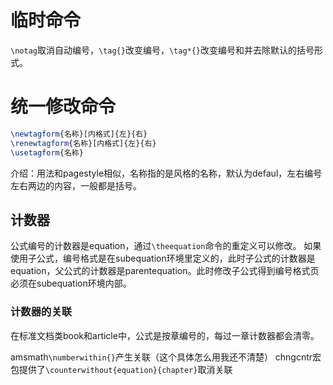 # 临时命令

`\notag`取消自动编号，`\tag{}`改变编号，`\tag*{}`改变编号和并去除默认的括号形式。

# 统一修改命令
```latex
\newtagform{名称}[内格式]{左}{右}
\renewtagform{名称}[内格式]{左}{右}
\usetagform{名称}
```
介绍：用法和pagestyle相似，名称指的是风格的名称，默认为defaul，左右编号左右两边的内容，一般都是括号。

## 计数器
公式编号的计数器是equation，通过`\theequation`命令的重定义可以修改。
如果使用子公式，编号格式是在subequation环境里定义的，此时子公式的计数器是equation，父公式的计数器是parentequation。此时修改子公式得到编号格式页必须在subequation环境内部。

### 计数器的关联
在标准文档类book和article中，公式是按章编号的，每过一章计数器都会清零。

amsmath`\numberwithin{}`产生关联（这个具体怎么用我还不清楚）
chngcntr宏包提供了`\counterwithout{equation}{chapter}`取消关联